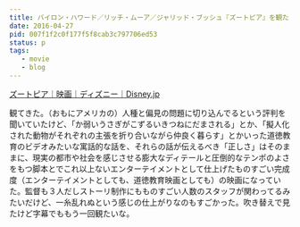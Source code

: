 ```yaml
---
title: バイロン・ハワード／リッチ・ムーア／ジャリッド・ブッシュ『ズートピア』を観た
date: 2016-04-27
pid: 007f1f2c0f177f5f8cab3c797706ed53
status: p
tags:
   - movie
   - blog
---
```


[ズートピア｜映画｜ディズニー｜Disney.jp][1]

観てきた。（おもにアメリカの）人種と偏見の問題に切り込んでるという評判を聞いていたけど、「か弱いうさぎがこずるいきつねにだまされる」とか、「擬人化された動物がそれぞれの主張を折り合いながら仲良く暮らす」とかいった道徳教育のビデオみたいな寓話的な話を、それらの話が伝えるべき「正しさ」はそのままに、現実の都市や社会を感じさせる膨大なディテールと圧倒的なテンポのよさをもつ脚本とでこれ以上ないエンターテイメントとして仕上げたものすごい完成度（エンターテイメントとしても、道徳教育映画としても）の映画になっていた。監督も３人だしストーリ制作にもものすごい人数のスタッフが関わってるみたいだけど、一糸乱れぬという感じの仕上がりなのもすごかった。吹き替えで見たけど字幕でももう一回観たいな。

[1]:	http://www.disney.co.jp/movie/zootopia.html